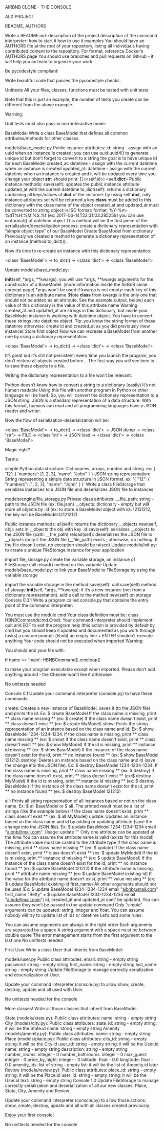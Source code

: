 AIRBNB CLONE - THE CONSOLE

ALX PROJECT

README, AUTHORS

Write a README.md: description of the project description of the command interpreter: how to start it how to use it examples You should have an AUTHORS file at the root of your repository, listing all individuals having contributed content to the repository. For format, reference Docker’s AUTHORS page You should use branches and pull requests on GitHub - it will help you as team to organize your work

Be pycodestyle compliant!

Write beautiful code that passes the pycodestyle checks.

Unittests
All your files, classes, functions must be tested with unit tests

Note that this is just an example, the number of tests you create can be different from the above example.

Warning:

Unit tests must also pass in non-interactive mode:

BaseModel
Write a class BaseModel that defines all common attributes/methods for other classes:

models/base_model.py
Public instance attributes:
	id: string - assign with an uuid when an instance is created:
		you can use uuid.uuid4() to generate unique id but don’t forget to convert to a string
		the goal is to have unique id for each BaseModel
	created_at: datetime - assign with the current datetime when an instance is created
	updated_at: datetime - assign with the current datetime when an instance is created and it will be updated every time you change your object
__str__: should print: [<class name>] (<self.id>) <self.__dict__>
Public instance methods:
	save(self): updates the public instance attribute updated_at with the current datetime
	to_dict(self): returns a dictionary containing all keys/values of __dict__ of the instance:
		by using self.__dict__, only instance attributes set will be returned
		a key __class__ must be added to this dictionary with the class name of the object
		created_at and updated_at must be converted to string object in ISO format:
			format: %Y-%m-%dT%H:%M:%S.%f (ex: 2017-06-14T22:31:03.285259)
			you can use isoformat() of datetime object
	This method will be the first piece of the serialization/deserialization process: create a dictionary representation with “simple object type” of our BaseModel
Create BaseModel from dictionary
Previously we created a method to generate a dictionary representation of an instance (method to_dict()).

Now it’s time to re-create an instance with this dictionary representation.

<class 'BaseModel'> -> to_dict() -> <class 'dict'> -> <class 'BaseModel'>

Update models/base_model.py:

__init__(self, *args, **kwargs):
	you will use *args, **kwargs arguments for the constructor of a BaseModel. (more information inside the AirBnB clone concept page)
	*args won’t be used
	if kwargs is not empty:
		each key of this dictionary is an attribute name (Note __class__ from kwargs is the only one that should not be added as an attribute. See the example output, below)
		each value of this dictionary is the value of this attribute name
		Warning: created_at and updated_at are strings in this dictionary, but inside your BaseModel instance is working with datetime object. You have to convert these strings into datetime object. Tip: you know the string format of these datetime
	otherwise:
		create id and created_at as you did previously (new instance)
Store first object
Now we can recreate a BaseModel from another one by using a dictionary representation:

<class 'BaseModel'> -> to_dict() -> <class 'dict'> -> <class 'BaseModel'>

It’s great but it’s still not persistent: every time you launch the program, you don’t restore all objects created before… The first way you will see here is to save these objects to a file.

Writing the dictionary representation to a file won’t be relevant:

Python doesn’t know how to convert a string to a dictionary (easily)
It’s not human readable
Using this file with another program in Python or other language will be hard.
So, you will convert the dictionary representation to a JSON string. JSON is a standard representation of a data structure. With this format, humans can read and all programming languages have a JSON reader and writer.

Now the flow of serialization-deserialization will be:

<class 'BaseModel'> -> to_dict() -> <class 'dict'> -> JSON dump -> <class 'str'> -> FILE -> <class 'str'> -> JSON load -> <class 'dict'> -> <class 'BaseModel'>

Magic right?

Terms:

simple Python data structure: Dictionaries, arrays, number and string. ex: { '12': { 'numbers': [1, 2, 3], 'name': "John" } }
JSON string representation: String representing a simple data structure in JSON format. ex: '{ "12": { "numbers": [1, 2, 3], "name": "John" } }'
Write a class FileStorage that serializes instances to a JSON file and deserializes JSON file to instances:

models/engine/file_storage.py
Private class attributes:
	__file_path: string - path to the JSON file (ex: file.json)
	__objects: dictionary - empty but will store all objects by <class name>.id (ex: to store a BaseModel object with id=12121212, the key will be BaseModel.12121212)

Public instance methods:
	all(self): returns the dictionary __objects
	new(self, obj): sets in __objects the obj with key <obj class name>.id
	save(self): serializes __objects to the JSON file (path: __file_path)
	reload(self): deserializes the JSON file to __objects (only if the JSON file (__file_path) exists ; otherwise, do nothing. If the file doesn’t exist, no exception should be raised)
Update models/init.py: to create a unique FileStorage instance for your application

import file_storage.py
create the variable storage, an instance of FileStorage
call reload() method on this variable
Update models/base_model.py: to link your BaseModel to FileStorage by using the variable storage

import the variable storage
in the method save(self):
	call save(self) method of storage
__init__(self, *args, **kwargs):
	if it’s a new instance (not from a dictionary representation), add a call to the method new(self) on storage
Console 0.0.1
Write a program called console.py that contains the entry point of the command interpreter:

You must use the module cmd
Your class definition must be: class HBNBCommand(cmd.Cmd):
Your command interpreter should implement:
	quit and EOF to exit the program
	help (this action is provided by default by cmd but you should keep it updated and documented as you work through tasks)
	a custom prompt: (hbnb)
an empty line + ENTER shouldn’t execute anything
Your code should not be executed when imported
Warning:

You should end your file with:

if name == 'main': HBNBCommand().cmdloop()

to make your program executable except when imported. Please don’t add anything around - the Checker won’t like it otherwise

No unittests needed

Console 0.1
Update your command interpreter (console.py) to have these commands:

create: Creates a new instance of BaseModel, saves it (to the JSON file) and prints the id. Ex: $ create BaseModel
	If the class name is missing, print ** class name missing ** (ex: $ create)
	If the class name doesn’t exist, print ** class doesn't exist ** (ex: $ create MyModel)
show: Prints the string representation of an instance based on the class name and id. Ex: $ show BaseModel 1234-1234-1234.
	If the class name is missing, print ** class name missing ** (ex: $ show)
	If the class name doesn’t exist, print ** class doesn't exist ** (ex: $ show MyModel)
	If the id is missing, print ** instance id missing ** (ex: $ show BaseModel)
	If the instance of the class name doesn’t exist for the id, print ** no instance found ** (ex: $ show BaseModel 121212)
destroy: Deletes an instance based on the class name and id (save the change into the JSON file). Ex: $ destroy BaseModel 1234-1234-1234.
	If the class name is missing, print ** class name missing ** (ex: $ destroy)
	If the class name doesn’t exist, print ** class doesn't exist ** (ex:$ destroy MyModel)
	If the id is missing, print ** instance id missing ** (ex: $ destroy BaseModel)
	If the instance of the class name doesn’t exist for the id, print ** no instance found ** (ex: $ destroy BaseModel 121212)

all: Prints all string representation of all instances based or not on the class name. Ex: $ all BaseModel or $ all.
	The printed result must be a list of strings (like the example below)
	If the class name doesn’t exist, print ** class doesn't exist ** (ex: $ all MyModel)
update: Updates an instance based on the class name and id by adding or updating attribute (save the change into the JSON file). Ex: $ update BaseModel 1234-1234-1234 email "aibnb@mail.com".
	Usage: update <class name> <id> <attribute name> "<attribute value>"
	Only one attribute can be updated at the time
	You can assume the attribute name is valid (exists for this model)
	The attribute value must be casted to the attribute type
	If the class name is missing, print ** class name missing ** (ex: $ update)
	If the class name doesn’t exist, print ** class doesn't exist ** (ex: $ update MyModel)
	If the id is missing, print ** instance id missing ** (ex: $ update BaseModel)
	If the instance of the class name doesn’t exist for the id, print ** no instance found ** (ex: $ update BaseModel 121212)
	If the attribute name is missing, print ** attribute name missing ** (ex: $ update BaseModel existing-id)
	If the value for the attribute name doesn’t exist, print ** value missing ** (ex: $ update BaseModel existing-id first_name)
	All other arguments should not be used (Ex: $ update BaseModel 1234-1234-1234 email "aibnb@mail.com" first_name "Betty" = $ update BaseModel 1234-1234-1234 email "aibnb@mail.com")
	id, created_at and updated_at cant’ be updated. You can assume they won’t be passed in the update command
	Only “simple” arguments can be updated: string, integer and float. You can assume nobody will try to update list of ids or datetime
Let’s add some rules:

You can assume arguments are always in the right order
Each arguments are separated by a space
A string argument with a space must be between double quote
The error management starts from the first argument to the last one
No unittests needed

First User
Write a class User that inherits from BaseModel:

models/user.py
Public class attributes:
email: string - empty string
password: string - empty string
first_name: string - empty string
last_name: string - empty string
Update FileStorage to manage correctly serialization and deserialization of User.

Update your command interpreter (console.py) to allow show, create, destroy, update and all used with User.

No unittests needed for the console

More classes!
Write all those classes that inherit from BaseModel:

State (models/state.py):
	Public class attributes:
	name: string - empty string
City (models/city.py):
	Public class attributes:
	state_id: string - empty string: it will be the State.id
	name: string - empty string
Amenity (models/amenity.py):
Public class attributes:
	name: string - empty string
Place (models/place.py):
	Public class attributes:
		city_id: string - empty string: it will be the City.id
		user_id: string - empty string: it will be the User.id
		name: string - empty string
		description: string - empty string
		number_rooms: integer - 0
		number_bathrooms: integer - 0
		max_guest: integer - 0
		price_by_night: integer - 0
		latitude: float - 0.0
		longitude: float - 0.0
		amenity_ids: list of string - empty list: it will be the list of Amenity.id later
Review (models/review.py):
	Public class attributes:
		place_id: string - empty string: it will be the Place.id
	user_id: string - empty string: it will be the User.id
	text: string - empty string
Console 1.0
Update FileStorage to manage correctly serialization and deserialization of all our new classes: Place, State, City, Amenity and Review

Update your command interpreter (console.py) to allow those actions: show, create, destroy, update and all with all classes created previously.

Enjoy your first console!

No unittests needed for the console
